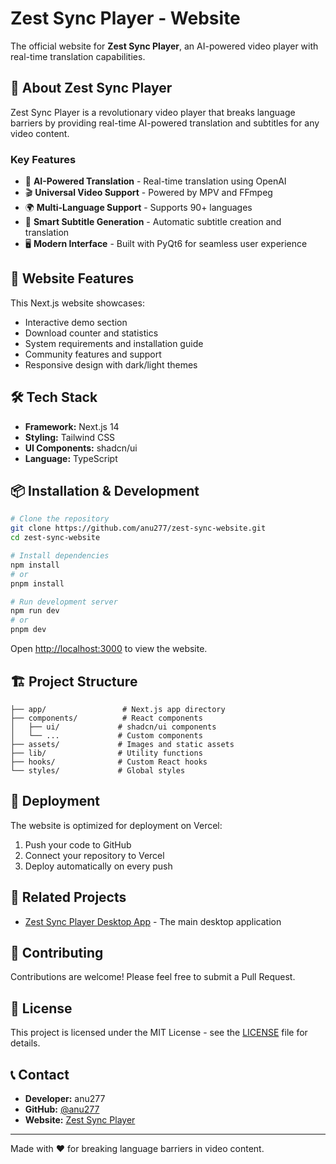 # Zest Sync Player -  Website

The official website for **Zest Sync Player**, an AI-powered video player with real-time translation capabilities.

## 🌟 About Zest Sync Player

Zest Sync Player is a revolutionary video player that breaks language barriers by providing real-time AI-powered translation and subtitles for any video content.

### Key Features
- 🤖 **AI-Powered Translation** - Real-time translation using OpenAI
- 🎬 **Universal Video Support** - Powered by MPV and FFmpeg
- 🌍 **Multi-Language Support** - Supports 90+ languages
- 🎯 **Smart Subtitle Generation** - Automatic subtitle creation and translation
- 🖥️ **Modern Interface** - Built with PyQt6 for seamless user experience

## 🚀 Website Features

This Next.js website showcases:
- Interactive demo section
- Download counter and statistics
- System requirements and installation guide
- Community features and support
- Responsive design with dark/light themes

## 🛠️ Tech Stack

- **Framework:** Next.js 14
- **Styling:** Tailwind CSS
- **UI Components:** shadcn/ui
- **Language:** TypeScript

## 📦 Installation & Development

```bash
# Clone the repository
git clone https://github.com/anu277/zest-sync-website.git
cd zest-sync-website

# Install dependencies
npm install
# or
pnpm install

# Run development server
npm run dev
# or
pnpm dev
```

Open [http://localhost:3000](http://localhost:3000) to view the website.

## 🏗️ Project Structure

```
├── app/                 # Next.js app directory
├── components/          # React components
│   ├── ui/             # shadcn/ui components
│   └── ...             # Custom components
├── assets/             # Images and static assets
├── lib/                # Utility functions
├── hooks/              # Custom React hooks
└── styles/             # Global styles
```

## 🚀 Deployment

The website is optimized for deployment on Vercel:

1. Push your code to GitHub
2. Connect your repository to Vercel
3. Deploy automatically on every push

## 📱 Related Projects

- [Zest Sync Player Desktop App](https://github.com/anu277/zest-sync-player) - The main desktop application

## 🤝 Contributing

Contributions are welcome! Please feel free to submit a Pull Request.

## 📄 License

This project is licensed under the MIT License - see the [LICENSE](LICENSE) file for details.

## 📞 Contact

- **Developer:** anu277
- **GitHub:** [@anu277](https://github.com/anu277)
- **Website:** [Zest Sync Player](https://zest-syn.netlify.app)

---

Made with ❤️ for breaking language barriers in video content.